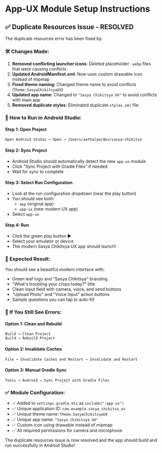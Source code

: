 # App-UX Module Setup Instructions

## ✅ Duplicate Resources Issue - RESOLVED

The duplicate resources error has been fixed by:

### 🛠️ Changes Made:
1. **Removed conflicting launcher icons**: Deleted placeholder `.webp` files that were causing conflicts
2. **Updated AndroidManifest.xml**: Now uses custom drawable icon instead of mipmap
3. **Fixed theme naming**: Changed theme name to avoid conflicts (`Theme.SasyaChikitsyaUX`)
4. **Updated app name**: Changed to `"Sasya Chikitsya UX"` to avoid conflicts with main app
5. **Removed duplicate styles**: Eliminated duplicate `styles.xml` file

### 📱 How to Run in Android Studio:

#### Step 1: Open Project
```
Open Android Studio → Open → /Users/aathalye/dev/sasya-chikitsa
```

#### Step 2: Sync Project
- Android Studio should automatically detect the new `app-ux` module
- Click "Sync Project with Gradle Files" if needed
- Wait for sync to complete

#### Step 3: Select Run Configuration
- Look at the run configuration dropdown (near the play button)
- You should see both:
  - `app` (original app)
  - `app-ux` (new modern UX app)
- Select `app-ux`

#### Step 4: Run
- Click the green play button ▶️
- Select your emulator or device
- The modern Sasya Chikitsya UX app should launch!

### 🎯 Expected Result:
You should see a beautiful modern interface with:
- Green leaf logo and "Sasya Chikitsya" branding
- "What's troubling your crops today?" title
- Clean input field with camera, voice, and send buttons
- "Upload Photo" and "Voice Input" action buttons
- Sample questions you can tap to auto-fill

### 🚨 If You Still See Errors:

#### Option 1: Clean and Rebuild
```
Build → Clean Project
Build → Rebuild Project
```

#### Option 2: Invalidate Caches
```
File → Invalidate Caches and Restart → Invalidate and Restart
```

#### Option 3: Manual Gradle Sync
```
Tools → Android → Sync Project with Gradle Files
```

### ✅ Module Configuration:
- ✅ Added to `settings.gradle.kts` as `include(":app-ux")`
- ✅ Unique application ID: `com.example.sasya_chikitsa_ux`
- ✅ Unique theme name: `Theme.SasyaChikitsyaUX`
- ✅ Unique app name: `"Sasya Chikitsya UX"`
- ✅ Custom icon using drawable instead of mipmap
- ✅ All required permissions for camera and microphone

The duplicate resources issue is now resolved and the app should build and run successfully in Android Studio!



